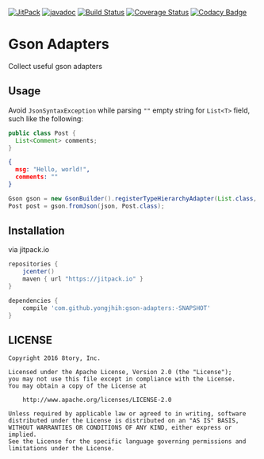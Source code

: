 [![JitPack](https://img.shields.io/github/tag/yongjhih/gson-adapters.svg?label=JitPack)](https://jitpack.io/#yongjhih/gson-adapters)
[![javadoc](https://img.shields.io/github/tag/yongjhih/gson-adapters.svg?label=javadoc)](https://jitpack.io/com/github/yongjhih/gson-adapters/-SNAPSHOT/javadoc/)
[![Build Status](https://travis-ci.org/yongjhih/gson-adapters.svg)](https://travis-ci.org/yongjhih/gson-adapters)
[![Coverage Status](https://coveralls.io/repos/github/yongjhih/gson-adapters/badge.svg?branch=master)](https://coveralls.io/github/yongjhih/gson-adapters?branch=master)
[![Codacy Badge](https://api.codacy.com/project/badge/Grade/64490a4beab54dcaa8f5b23022d607d5)](https://www.codacy.com/app/yongjhih/gson-adapters)
<!--[![javadoc.io](https://javadocio-badges.herokuapp.com/com.infstory/rxparse/badge.svg)](http://www.javadoc.io/doc/com.infstory/rxparse/)-->
<!--[![Coveralls](https://img.shields.io/coveralls/yongjhih/RxParse.svg)](https://coveralls.io/github/yongjhih/RxParse)-->

# Gson Adapters

Collect useful gson adapters

## Usage

Avoid `JsonSyntaxException` while parsing `""` empty string for `List<T>` field, such like the following:

```java
public class Post {
  List<Comment> comments;
}
```

```json
{
  msg: "Hello, world!",
  comments: ""
}
```

```java
Gson gson = new GsonBuilder().registerTypeHierarchyAdapter(List.class, new EmptyListDeserializer()).create();
Post post = gson.fromJson(json, Post.class);
```

## Installation

via jitpack.io

```gradle
repositories {
    jcenter()
    maven { url "https://jitpack.io" }
}

dependencies {
    compile 'com.github.yongjhih:gson-adapters:-SNAPSHOT'
}
```

## LICENSE

```
Copyright 2016 8tory, Inc.

Licensed under the Apache License, Version 2.0 (the "License");
you may not use this file except in compliance with the License.
You may obtain a copy of the License at

    http://www.apache.org/licenses/LICENSE-2.0

Unless required by applicable law or agreed to in writing, software
distributed under the License is distributed on an "AS IS" BASIS,
WITHOUT WARRANTIES OR CONDITIONS OF ANY KIND, either express or implied.
See the License for the specific language governing permissions and
limitations under the License.
```
